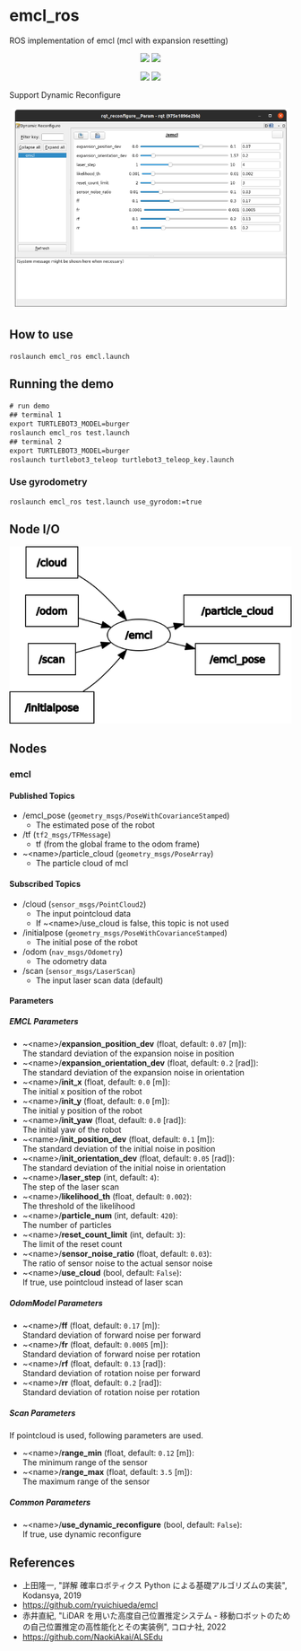 # emcl_ros

ROS implementation of emcl (mcl with expansion resetting)

<p align="center">
  <img src="https://github.com/phatcvo/amr_navigation_gifs/blob/master/images/emcl_demo1.gif" height="240px"/>
  <img src="https://github.com/phatcvo/amr_navigation_gifs/blob/master/images/emcl_demo2.gif" height="240px"/>
</p>
<p align="center">
  <img src="https://github.com/phatcvo/amr_navigation_gifs/blob/master/images/emcl_demo3.gif" height="240px"/>
  <img src="https://github.com/phatcvo/amr_navigation_gifs/blob/master/images/emcl_demo4.gif" height="240px"/>
</p>

Support Dynamic Reconfigure

<p align="center">
  <img src="images/rqt_reconfigure.png" height="360px"/>
</p>

## How to use

```
roslaunch emcl_ros emcl.launch
```

## Running the demo

```
# run demo
## terminal 1
export TURTLEBOT3_MODEL=burger
roslaunch emcl_ros test.launch
## terminal 2
export TURTLEBOT3_MODEL=burger
roslaunch turtlebot3_teleop turtlebot3_teleop_key.launch
```

### Use gyrodometry

```
roslaunch emcl_ros test.launch use_gyrodom:=true
```

## Node I/O

![Node I/O](images/node_io.png)

## Nodes

### emcl

#### Published Topics

- /emcl_pose (`geometry_msgs/PoseWithCovarianceStamped`)
  - The estimated pose of the robot
- /tf (`tf2_msgs/TFMessage`)
  - tf (from the global frame to the odom frame)
- ~\<name>/particle_cloud (`geometry_msgs/PoseArray`)
  - The particle cloud of mcl

#### Subscribed Topics

- /cloud (`sensor_msgs/PointCloud2`)
  - The input pointcloud data
  - If ~\<name>/use_cloud is false, this topic is not used
- /initialpose (`geometry_msgs/PoseWithCovarianceStamped`)
  - The initial pose of the robot
- /odom (`nav_msgs/Odometry`)
  - The odometry data
- /scan (`sensor_msgs/LaserScan`)
  - The input laser scan data (default)

#### Parameters

##### EMCL Parameters

- ~\<name>/<b>expansion_position_dev</b> (float, default: `0.07` [m]):<br>
  The standard deviation of the expansion noise in position
- ~\<name>/<b>expansion_orientation_dev</b> (float, default: `0.2` [rad]):<br>
  The standard deviation of the expansion noise in orientation
- ~\<name>/<b>init_x</b> (float, default: `0.0` [m]):<br>
  The initial x position of the robot
- ~\<name>/<b>init_y</b> (float, default: `0.0` [m]):<br>
  The initial y position of the robot
- ~\<name>/<b>init_yaw</b> (float, default: `0.0` [rad]):<br>
  The initial yaw of the robot
- ~\<name>/<b>init_position_dev</b> (float, default: `0.1` [m]):<br>
  The standard deviation of the initial noise in position
- ~\<name>/<b>init_orientation_dev</b> (float, default: `0.05` [rad]):<br>
  The standard deviation of the initial noise in orientation
- ~\<name>/<b>laser_step</b> (int, default: `4`):<br>
  The step of the laser scan
- ~\<name>/<b>likelihood_th</b> (float, default: `0.002`):<br>
  The threshold of the likelihood
- ~\<name>/<b>particle_num</b> (int, default: `420`):<br>
  The number of particles
- ~\<name>/<b>reset_count_limit</b> (int, default: `3`):<br>
  The limit of the reset count
- ~\<name>/<b>sensor_noise_ratio</b> (float, default: `0.03`):<br>
  The ratio of sensor noise to the actual sensor noise
- ~\<name>/<b>use_cloud</b> (bool, default: `False`):<br>
  If true, use pointcloud instead of laser scan

##### OdomModel Parameters

- ~\<name>/<b>ff</b> (float, default: `0.17` [m]):<br>
  Standard deviation of forward noise per forward
- ~\<name>/<b>fr</b> (float, default: `0.0005` [m]):<br>
  Standard deviation of forward noise per rotation
- ~\<name>/<b>rf</b> (float, default: `0.13` [rad]):<br>
  Standard deviation of rotation noise per forward
- ~\<name>/<b>rr</b> (float, default: `0.2` [rad]):<br>
  Standard deviation of rotation noise per rotation

##### Scan Parameters

If pointcloud is used, following parameters are used.

- ~\<name>/<b>range_min</b> (float, default: `0.12` [m]):<br>
  The minimum range of the sensor
- ~\<name>/<b>range_max</b> (float, default: `3.5` [m]):<br>
  The maximum range of the sensor

##### Common Parameters

- ~\<name>/<b>use_dynamic_reconfigure</b> (bool, default: `False`):<br>
  If true, use dynamic reconfigure

## References

- 上田隆一, "詳解 確率ロボティクス Python による基礎アルゴリズムの実装", Kodansya, 2019
- https://github.com/ryuichiueda/emcl
- 赤井直紀, "LiDAR を用いた高度自己位置推定システム - 移動ロボットのための自己位置推定の高性能化とその実装例", コロナ社, 2022
- https://github.com/NaokiAkai/ALSEdu
